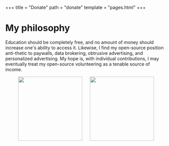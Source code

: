 +++
title = "Donate"
path = "donate"
template = "pages.html"
+++

# My philosophy
Education should be completely free, and no amount of money should increase one's ability to access it. Likewise, I find my open-source position anti-thetic to paywalls, data brokering, obtrusive advertising, and personalized advertising. My hope is, with individual contributions, I may eventually treat my open-source volunteering as a tenable source of income.

<div align='center'>
    <span style='padding: 10px;'>
        <a href="https://www.buymeacoffee.com/simbleau/" target="_blank"><img src="/blog/buymeacoffee_button.png" width="200"/></a>
    </span>
    <span style='padding: 10px;'>
        <a href="https://github.com/sponsors/simbleau/" target="_blank"><img src="/blog/githubsponsor_button.png" width="200"/></a>
    </span>
</div>